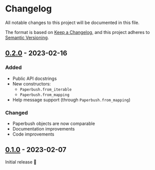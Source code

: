 # Changelog

All notable changes to this project will be documented in this file.

The format is based on [Keep a Changelog](https://keepachangelog.com/en/1.0.0/),
and this project adheres to [Semantic Versioning](https://semver.org/spec/v2.0.0.html).

## [0.2.0] - 2023-02-16
### Added
- Public API docstrings
- New constructors:
  - `Paperbush.from_iterable`
  - `Paperbush.from_mapping`
- Help message support (through `Paperbush.from_mapping`)

### Changed
- Paperbush objects are now comparable
- Documentation improvements
- Code improvements

## [0.1.0] - 2023-02-07

Initial release 🎉

[0.1.0]: https://github.com/trag1c/paperbush/releases/tag/0.1.0
[0.2.0]: https://github.com/trag1c/paperbush/compare/0.1.0...0.2.0